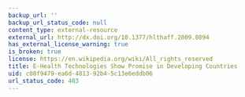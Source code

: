 ```yaml
---
backup_url: ''
backup_url_status_code: null
content_type: external-resource
external_url: http://dx.doi.org/10.1377/hlthaff.2009.0894
has_external_license_warning: true
is_broken: true
license: https://en.wikipedia.org/wiki/All_rights_reserved
title: E-Health Technologies Show Promise in Developing Countries
uid: c08f9479-ea6d-4813-92b4-5c13e6eddb06
url_status_code: 403
---
```

